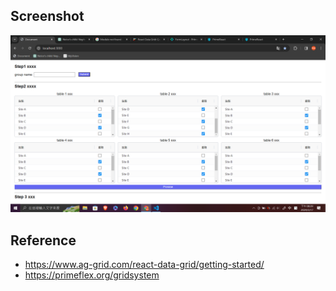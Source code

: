 ## Screenshot
![alt text](screenshot/image.png)

## Reference
* https://www.ag-grid.com/react-data-grid/getting-started/
* https://primeflex.org/gridsystem
